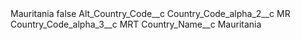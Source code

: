 <?xml version="1.0" encoding="UTF-8"?>
<CustomMetadata xmlns="http://soap.sforce.com/2006/04/metadata" xmlns:xsi="http://www.w3.org/2001/XMLSchema-instance" xmlns:xsd="http://www.w3.org/2001/XMLSchema">
    <label>Mauritania</label>
    <protected>false</protected>
    <values>
        <field>Alt_Country_Code__c</field>
        <value xsi:nil="true"/>
    </values>
    <values>
        <field>Country_Code_alpha_2__c</field>
        <value xsi:type="xsd:string">MR</value>
    </values>
    <values>
        <field>Country_Code_alpha_3__c</field>
        <value xsi:type="xsd:string">MRT</value>
    </values>
    <values>
        <field>Country_Name__c</field>
        <value xsi:type="xsd:string">Mauritania</value>
    </values>
</CustomMetadata>
